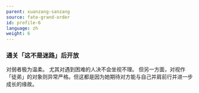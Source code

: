 ```yaml
---
parent: xuanzang-sanzang
source: fate-grand-order
id: profile-6
language: zh
weight: 6
---
```


### 通关「这不是迷路」后开放

对弱者极为温柔。
尤其对遇到困难的人决不会坐视不理。
但另一方面，对视作「徒弟」的对象则异常严格。但这都是因为她期待对方能与自己并肩前行并进一步成长的缘故。
